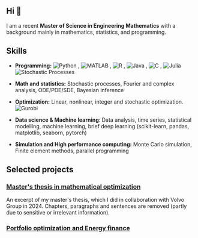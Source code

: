 ## Hi 👋


I am a recent **Master of Science in Engineering Mathematics** with a background mainly in mathematics, statistics, and programming. 

## Skills

- **Programming:** ![Python](https://img.shields.io/badge/-Python-3776AB?style=flat&logo=python&logoColor=white)
, ![MATLAB](https://img.shields.io/badge/-MATLAB-0076A8?style=flat&logo=matlab&logoColor=white)
, ![R](https://img.shields.io/badge/-R-276DC3?style=flat&logo=r&logoColor=white)
, ![Java](https://img.shields.io/badge/-Java-007396?style=flat&logo=java&logoColor=white)
, ![C](https://img.shields.io/badge/-C-00599C?style=flat&logo=c&logoColor=white)
, ![Julia](https://img.shields.io/badge/-Julia-EA4F1C?style=flat&logo=julia&logoColor=white)
![Stochastic Processes](https://img.shields.io/badge/-Stochastic_Processes-4E9CAF?style=flat)

- **Math and statistics:** Stochastic processes, Fourier and complex analysis, ODE/PDE/SDE, Bayesian inference
- **Optimization:** Linear, nonlinear, integer and stochastic optimization. ![Gurobi](https://img.shields.io/badge/-Gurobi-000000?style=flat)

- **Data science & Machine learning**: Data analysis, time series, statistical modelling, machine learning, brief deep learning (scikit-learn, pandas, matplotlib, seaborn, pytorch)
- **Simulation and High performance computing:** Monte Carlo simulation, Finite element methods, parallel programming

## Selected projects

### [Master's thesis in mathematical optimization](LINK)
An excerpt of my master's thesis, which I did in collaboration with Volvo Group in 2024. Chapters, paragraphs and sentences are removed (partly due to sensitive or irrelevant information).

### [Portfolio optimization and Energy finance](LINK)
